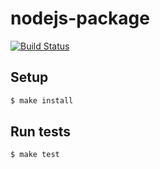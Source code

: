 # nodejs-package

[![Build Status](https://travis-ci.org/mixassio/workshopOOP.svg?branch=master)](https://travis-ci.org/mixassio/workshopOOP)

## Setup

```sh
$ make install
```

## Run tests

```sh
$ make test
```
